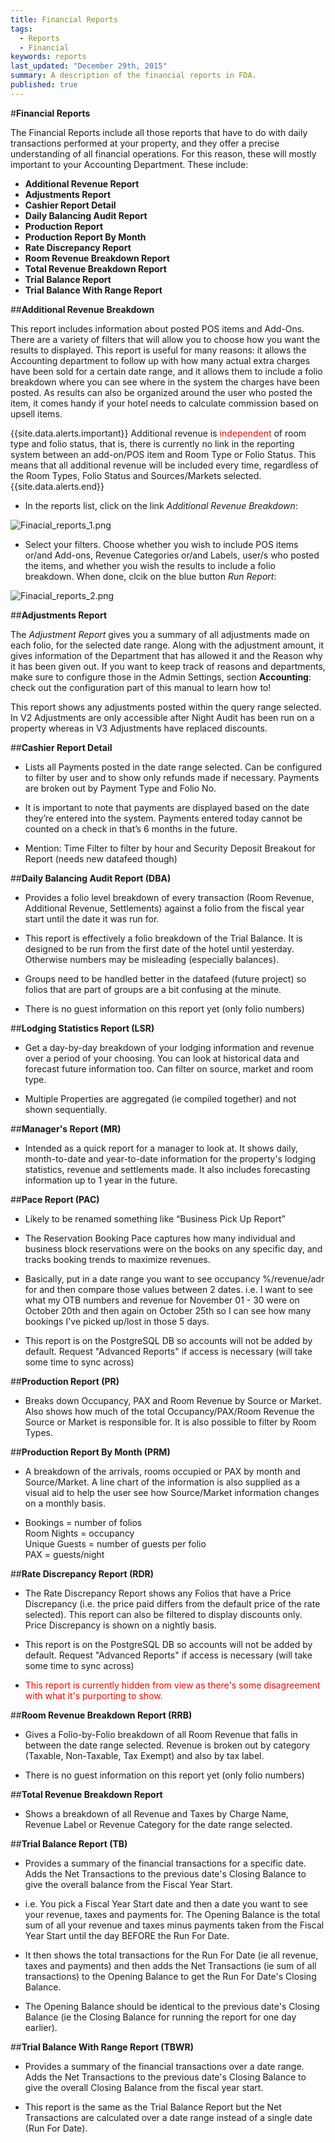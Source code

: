 ```yaml
---
title: Financial Reports
tags: 
  - Reports
  - Financial
keywords: reports
last_updated: "December 29th, 2015"
summary: A description of the financial reports in FDA.
published: true
---
```






#**Financial Reports**
     
       
       
The Financial Reports include all those reports that have to do with daily transactions performed at your property, and they offer a precise understanding of all financial operations. For this reason, these will mostly important to your Accounting Department. These include:  
  
  
 - **Additional Revenue Report**  
 - **Adjustments Report**  
 - **Cashier Report Detail**  
 - **Daily Balancing Audit Report**  
 - **Production Report**  
 - **Production Report By Month**  
 - **Rate Discrepancy Report** 
 - **Room Revenue Breakdown Report** 
 - **Total Revenue Breakdown Report**
 - **Trial Balance Report**
 - **Trial Balance With Range Report**


##**Additional Revenue Breakdown**

This report includes information about posted POS items and Add-Ons. There are a variety of filters that will allow you to choose how you want the results to displayed. This report is useful for many reasons: it allows the Accounting department to follow up with  how many actual extra charges have been sold for a certain date range, and it allows them to include a folio breakdown where you can see where in the system the charges have been posted. As results can also be organized around the user who posted the item, it comes handy if your hotel needs to calculate commission based on upsell items. 

{{site.data.alerts.important}} Additional revenue is <span style="color:red;">independent</span> of room type and folio status, that is, there is currently no link in the reporting system between an add-on/POS item and Room Type or Folio Status. This means that all additional revenue will be included every time, regardless of the Room Types, Folio Status and Sources/Markets selected. {{site.data.alerts.end}}


- In the reports list, click on the link _Additional Revenue Breakdown_:  

![Finacial_reports_1.png]({{site.baseurl}}/images/Finacial_reports_1.png)   

- Select your filters. Choose whether you wish to include POS items or/and Add-ons, Revenue Categories or/and Labels, user/s who posted the items, and whether you wish the results to include a folio breakdown. When done, clcik on the blue button _Run Report_:  

![Finacial_reports_2.png]({{site.baseurl}}/images/Finacial_reports_2.png)





##**Adjustments Report**

The _Adjustment Report_ gives you a summary of all adjustments made on each folio, for the selected date range. Along with the adjustment amount, it gives information of the Department that has allowed it and the Reason why it has been given out. If you want to keep track of reasons and departments, make sure to configure those in the Admin Settings, section **Accounting**: check out the configuration part of this manual to learn how to! 

This report shows any adjustments posted within the query range selected. In V2 Adjustments are only accessible after Night Audit has been run on a property whereas in V3 Adjustments have replaced discounts.
   
   
##**Cashier Report Detail**   


- Lists all Payments posted in the date range selected. Can be configured to filter by user and to show only refunds made if necessary. Payments are broken out by Payment Type and Folio No.

- It is important to note that payments are displayed based on the date they’re entered into the system. Payments entered today cannot be counted on a check in that’s 6 months in the future.

- Mention: Time Filter to filter by hour and Security Deposit Breakout for Report (needs new datafeed though)

##**Daily Balancing Audit Report (DBA)**

- Provides a folio level breakdown of every transaction (Room Revenue, Additional Revenue, Settlements) against a folio from the fiscal year start until the date it was run for.

- This report is effectively a folio breakdown of the Trial Balance. It is designed to be run from the first date of the hotel until yesterday. Otherwise numbers may be misleading (especially balances).

- Groups need to be handled better in the datafeed (future project) so folios that are part of groups are a bit confusing at the minute.

- There is no guest information on this report yet (only folio numbers)

##**Lodging Statistics Report (LSR)**

- Get a day-by-day breakdown of your lodging information and revenue over a period of your choosing. You can look at historical data and forecast future information too. Can filter on source, market and room type.

- Multiple Properties are aggregated (ie compiled together) and not shown sequentially.

##**Manager's Report (MR)**

- Intended as a quick report for a manager to look at. It shows daily, month-to-date and year-to-date information for the property's lodging statistics, revenue and settlements made. It also includes forecasting information up to 1 year in the future.

##**Pace Report (PAC)**

- Likely to be renamed something like “Business Pick Up Report”

- The Reservation Booking Pace captures how many individual and business block reservations were on the books on any specific day, and tracks booking trends to maximize revenues.

- Basically, put in a date range you want to see occupancy %/revenue/adr for and then compare those values between 2 dates. i.e. I want to see what my OTB numbers and revenue for November 01 - 30 were on October 20th and then again on October 25th so I can see how many bookings I've picked up/lost in those 5 days.

- This report is on the PostgreSQL DB so accounts will not be added by default. Request "Advanced Reports" if access is necessary (will take some time to sync across)

##**Production Report (PR)**

- Breaks down Occupancy, PAX and Room Revenue by Source or Market. Also shows how much of the total Occupancy/PAX/Room Revenue the Source or Market is responsible for. It is also possible to filter by Room Types.

##**Production Report By Month (PRM)**

- A breakdown of the arrivals, rooms occupied or PAX by month and Source/Market. A line chart of the information is also supplied as a visual aid to help the user see how Source/Market information changes on a monthly basis.

- Bookings = number of folios <br />
 Room Nights = occupancy <br />
 Unique Guests = number of guests per folio <br />
 PAX = guests/night <br />

##**Rate Discrepancy Report (RDR)**

- The Rate Discrepancy Report shows any Folios that have a Price Discrepancy (i.e. the price paid differs from the default price of the rate selected). This report can also be filtered to display discounts only. Price Discrepancy is shown on a nightly basis.

- This report is on the PostgreSQL DB so accounts will not be added by default. Request "Advanced Reports" if access is necessary (will take some time to sync across)

- <span style="color:red;">This report is currently hidden from view as there's some disagreement with what it's purporting to show.</span>

##**Room Revenue Breakdown Report (RRB)**

- Gives a Folio-by-Folio breakdown of all Room Revenue that falls in between the date range selected. Revenue is broken out by category (Taxable, Non-Taxable, Tax Exempt) and also by tax label.

- There is no guest information on this report yet (only folio numbers)

##**Total Revenue Breakdown Report**

- Shows a breakdown of all Revenue and Taxes by Charge Name, Revenue Label or Revenue Category for the date range selected.

##**Trial Balance Report (TB)**

- Provides a summary of the financial transactions for a specific date. Adds the Net Transactions to the previous date's Closing Balance to give the overall balance from the Fiscal Year Start.

- i.e. You pick a Fiscal Year Start date and then a date you want to see your revenue, taxes and payments for. The Opening Balance is the total sum of all your revenue and taxes minus payments taken from the Fiscal Year Start until the day BEFORE the Run For Date.

- It then shows the total transactions for the Run For Date (ie all revenue, taxes and payments) and then adds the Net Transactions (ie sum of all transactions) to the Opening Balance to get the Run For Date's Closing Balance.

- The Opening Balance should be identical to the previous date's Closing Balance (ie the Closing Balance for running the report for one day earlier).

##**Trial Balance With Range Report (TBWR)**

- Provides a summary of the financial transactions over a date range. Adds the Net Transactions to the previous date's Closing Balance to give the overall Closing Balance from the fiscal year start.

- This report is the same as the Trial Balance Report but the Net Transactions are calculated over a date range instead of a single date (Run For Date).

